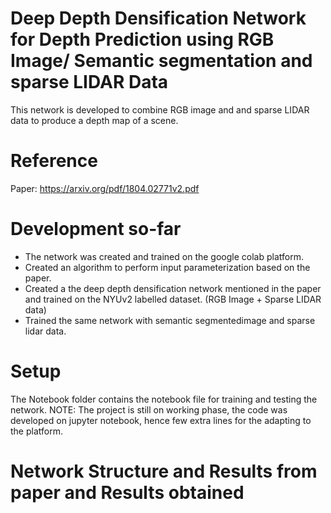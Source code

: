 # Deep Depth Densification Network for Depth Prediction using RGB Image/ Semantic segmentation and sparse LIDAR Data
This network is developed to combine RGB image and and sparse LIDAR data to produce a depth map of a scene.

# Reference
Paper: https://arxiv.org/pdf/1804.02771v2.pdf

# Development so-far
- The network was created and trained on the google colab platform.
- Created an algorithm to perform input parameterization based on the paper.
- Created a the deep depth densification network mentioned in the paper and trained on the NYUv2 labelled dataset. (RGB Image + Sparse LIDAR data)
- Trained the same network with semantic segmentedimage and sparse lidar data.

# Setup
The Notebook folder contains the notebook file for training and testing the network.
NOTE: The project is still on working phase, the code was developed on jupyter notebook, hence few extra lines for the adapting to the platform.

# Network Structure and Results from paper and Results obtained


